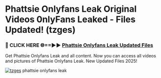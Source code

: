 # Phattsie Onlyfans Leak Original Videos 0nlyFans Leaked - Files Updated! (tzges)

<h3>🔴 CLICK HERE 🌐==►► <a href="https://tinyurl.com/2jnfzry5" rel="nofollow">Phattsie Onlyfans Leak Updated Files</a></h3>

Get Phattsie Onlyfans Leak and all content. Now you can access all videos and pictures of Phattsie Onlyfans Leak. New Updated Files 2025!

[![tzges](https://i.imgur.com/GyGTBgg.gif)](https://tinyurl.com/2jnfzry5)
phattsie onlyfans leak